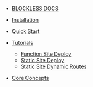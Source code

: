 
* [BLOCKLESS DOCS](/)

* [Installation](installation/)

* [Quick Start](quick-start/)

* [Tutorials](tutorials/)
  * [Function Site Deploy](tutorials/function-site-deploy.md)
  * [Static Site Deploy](tutorials/static-site-deploy.md)
  * [Static Site Dynamic Routes](tutorials/static-site-dynamic-routes.md)

* [Core Concepts](core-concepts/)

<!-- * [Developer Tools](developer-tools/)
  * [B7S](developer-tools/)
  * [CLI](developer-tools/)
  * [BLS Runtime](developer-tools/)
  * [B7S Browser Extension](developer-tools/) -->

<!-- * [SDKs](sdks/)
  * [AssemblyScript](sdks/)
  * [TypeScript](sdks/)
  * [Rust](sdks/)
  * [Go](sdks/) -->

